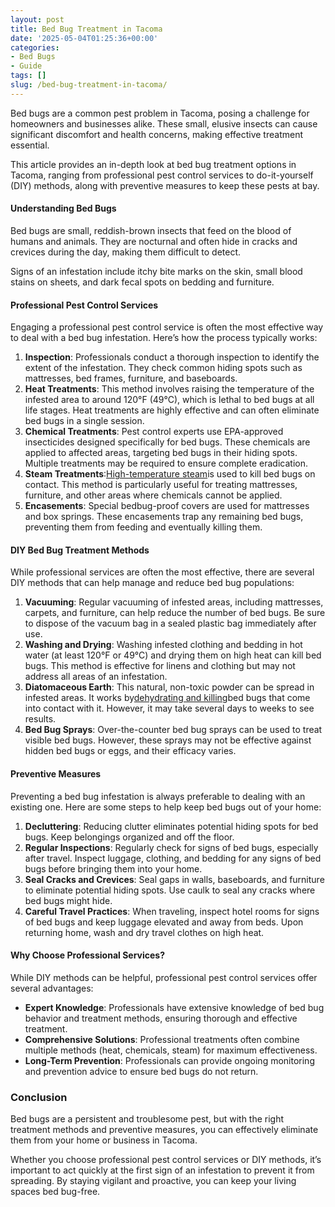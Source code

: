 ```yaml
---
layout: post
title: Bed Bug Treatment in Tacoma
date: '2025-05-04T01:25:36+00:00'
categories:
- Bed Bugs
- Guide
tags: []
slug: /bed-bug-treatment-in-tacoma/
---
```


Bed bugs are a common pest problem in Tacoma, posing a challenge for homeowners and businesses alike. These small, elusive insects can cause significant discomfort and health concerns, making effective treatment essential.

This article provides an in-depth look at bed bug treatment options in Tacoma, ranging from professional pest control services to do-it-yourself (DIY) methods, along with preventive measures to keep these pests at bay.
#### Understanding Bed Bugs
Bed bugs are small, reddish-brown insects that feed on the blood of humans and animals. They are nocturnal and often hide in cracks and crevices during the day, making them difficult to detect.

Signs of an infestation include itchy bite marks on the skin, small blood stains on sheets, and dark fecal spots on bedding and furniture.
#### Professional Pest Control Services
Engaging a professional pest control service is often the most effective way to deal with a bed bug infestation. Here’s how the process typically works:
1. **Inspection**: Professionals conduct a thorough inspection to identify the extent of the infestation. They check common hiding spots such as mattresses, bed frames, furniture, and baseboards.
2. **Heat Treatments**: This method involves raising the temperature of the infested area to around 120°F (49°C), which is lethal to bed bugs at all life stages. Heat treatments are highly effective and can often eliminate bed bugs in a single session.
3. **Chemical Treatments**: Pest control experts use EPA-approved insecticides designed specifically for bed bugs. These chemicals are applied to affected areas, targeting bed bugs in their hiding spots. Multiple treatments may be required to ensure complete eradication.
4. **Steam Treatments**:[High-temperature steam](https://pestpolicy.com/best-bed-bug-steamer/)is used to kill bed bugs on contact. This method is particularly useful for treating mattresses, furniture, and other areas where chemicals cannot be applied.
5. **Encasements**: Special bedbug-proof covers are used for mattresses and box springs. These encasements trap any remaining bed bugs, preventing them from feeding and eventually killing them.
#### DIY Bed Bug Treatment Methods
While professional services are often the most effective, there are several DIY methods that can help manage and reduce bed bug populations:
1. **Vacuuming**: Regular vacuuming of infested areas, including mattresses, carpets, and furniture, can help reduce the number of bed bugs. Be sure to dispose of the vacuum bag in a sealed plastic bag immediately after use.
2. **Washing and Drying**: Washing infested clothing and bedding in hot water (at least 120°F or 49°C) and drying them on high heat can kill bed bugs. This method is effective for linens and clothing but may not address all areas of an infestation.
3. **Diatomaceous Earth**: This natural, non-toxic powder can be spread in infested areas. It works by[dehydrating and killing](https://pestpolicy.com/does-diatomaceous-earth-kill-bed-bugs/)bed bugs that come into contact with it. However, it may take several days to weeks to see results.
4. **Bed Bug Sprays**: Over-the-counter bed bug sprays can be used to treat visible bed bugs. However, these sprays may not be effective against hidden bed bugs or eggs, and their efficacy varies.
#### Preventive Measures
Preventing a bed bug infestation is always preferable to dealing with an existing one. Here are some steps to help keep bed bugs out of your home:
1. **Decluttering**: Reducing clutter eliminates potential hiding spots for bed bugs. Keep belongings organized and off the floor.
2. **Regular Inspections**: Regularly check for signs of bed bugs, especially after travel. Inspect luggage, clothing, and bedding for any signs of bed bugs before bringing them into your home.
3. **Seal Cracks and Crevices**: Seal gaps in walls, baseboards, and furniture to eliminate potential hiding spots. Use caulk to seal any cracks where bed bugs might hide.
4. **Careful Travel Practices**: When traveling, inspect hotel rooms for signs of bed bugs and keep luggage elevated and away from beds. Upon returning home, wash and dry travel clothes on high heat.
#### Why Choose Professional Services?
While DIY methods can be helpful, professional pest control services offer several advantages:
- **Expert Knowledge**: Professionals have extensive knowledge of bed bug behavior and treatment methods, ensuring thorough and effective treatment.
- **Comprehensive Solutions**: Professional treatments often combine multiple methods (heat, chemicals, steam) for maximum effectiveness.
- **Long-Term Prevention**: Professionals can provide ongoing monitoring and prevention advice to ensure bed bugs do not return.
### Conclusion
Bed bugs are a persistent and troublesome pest, but with the right treatment methods and preventive measures, you can effectively eliminate them from your home or business in Tacoma.

Whether you choose professional pest control services or DIY methods, it’s important to act quickly at the first sign of an infestation to prevent it from spreading. By staying vigilant and proactive, you can keep your living spaces bed bug-free.
